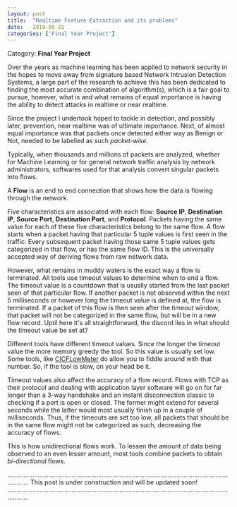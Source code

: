 ```yaml
---
layout: post
title:  "Realtime Feature Extraction and its problems"
date:   2019-05-31
categories: ['Final Year Project']
---
```

Category: **Final Year Project**

Over the years as machine learning has been applied to network security in the hopes to move away from signature based Network Intrusion Detection Systems, a large part of the research to achieve this has been dedicated to finding the most accurate combination of algorithm(s), which is a fair goal to pursue, however, what is and what remains of equal importance is having the ability to detect attacks in realtime or near realtime.

Since the project I undertook hoped to tackle in detection, and possibly later, prevention, near realtime was of ultimate importance. Next, of almost equal importance was that packets once detected either way as Benign or Not, needed to be labelled as such *packet-wise.*  

Typically, when thousands and millions of packets are analyzed, whether for Machine Learning or for general network traffic analysis by network administrators, softwares used for that analysis convert singular packets into flows.

A **Flow** is an end to end connection that shows how the data is flowing through the network.

Five characteristics are associated with each flow: **Source IP**, **Destination IP**, **Source Port**, **Destination Port**, and **Protocol**. Packets having the same value for each of these five characteristics belong to the same flow. A flow starts when a packet having that particular 5 tuple values is first seen in the traffic. Every subsequent packet having those same 5 tuple values gets categorized in that flow, or has the same flow ID. This is the universally accepted way of deriving flows from raw network data.

However, what remains in muddy waters is the exact way a flow is terminated. All tools use timeout values to determine when to end a flow. The timeout value is a countdown that is usually started from the last packet seen of that particular flow. If another packet is not observed within the next 5 milliseconds or however long the timeout value is defined at, the flow is terminated. If a packet of this flow is then seen after the timeout window, that packet will not be categorized in the same flow, but will be in a new flow record. Uptil here it's all straightforward, the discord lies in what should the timeout value be set at?

Different tools have different timeout values. Since the longer the timeout value the more memory greedy the tool. So this value is usually set low. Some tools, like [CICFLowMeter](http://netflowmeter.ca/netflowmeter.html) do allow you to fiddle around with that number. So, if the tool is slow, on your head be it.

Timeout values also affect the accuracy of a flow record. Flows with TCP as their protocol and dealing with application layer software will go on for far longer than a 3-way handshake and an instant disconnection classic to checking if a port is open or closed. The former might extend for several seconds while the latter would most usually finish up in a couple of milliseconds. Thus, if the timeouts are set too low, all packets that should be in the same flow might not be categorized as such, decreasing the accuracy of flows. 

This is how unidirectional flows work. To lessen the amount of data being observed to an even lesser amount, most tools combine packets to obtain *bi-directional* flows.



........................................................................................................................................
This post is under construction and will be updated soon!
........................................................................................................................................

